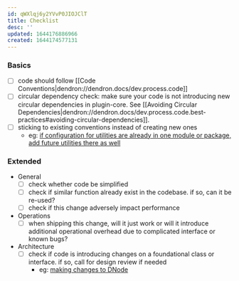 ```yaml
---
id: qWXlqj6y2YVvP0JIOJClT
title: Checklist
desc: ''
updated: 1644176886966
created: 1644174577131
---
```


### Basics
- [ ] code should follow [[Code Conventions|dendron://dendron.docs/dev.process.code]]
- [ ] circular dependency check: make sure your code is not introducing new circular dependencies in plugin-core.  See [[Avoiding Circular Dependencies|dendron://dendron.docs/dev.process.code.best-practices#avoiding-circular-dependencies]].
- [ ] sticking to existing conventions instead of creating new ones
    - eg: [if configuration for utilities are already in one module or package, add future utilities there as well](https://github.com/dendronhq/dendron/pull/1960#discussion_r786228021)

### Extended
- General
    - [ ] check whether code be simplified
    - [ ] check if similar function already exist in the codebase. if so, can it be re-used?
    - [ ] check if this change adversely impact performance
- Operations
    - [ ] when shipping this change, will it just work or will it introduce additional operational overhead due to complicated interface or known bugs?
- Architecture
    - [ ] check if code is introducing changes on a foundational class or interface. if so, call for design review if needed
        - eg: [making changes to DNode](https://github.com/dendronhq/dendron/pull/2158#pullrequestreview-854689586)



